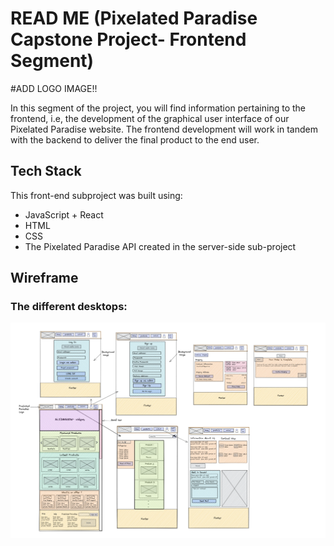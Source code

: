 
# READ ME (Pixelated Paradise Capstone Project- Frontend Segment)

#ADD LOGO IMAGE!!

In this segment of the project, you will find information pertaining to the frontend, i.e, the development of the graphical user interface of our Pixelated Paradise website. The frontend development will work in tandem with the backend to deliver the final product to the end user.

## Tech Stack 
This front-end subproject was built using:

- JavaScript + React
- HTML
- CSS
- The Pixelated Paradise API created in the server-side sub-project


## Wireframe


### The different desktops:

![Desktops](diagrams/wireframe.png)


